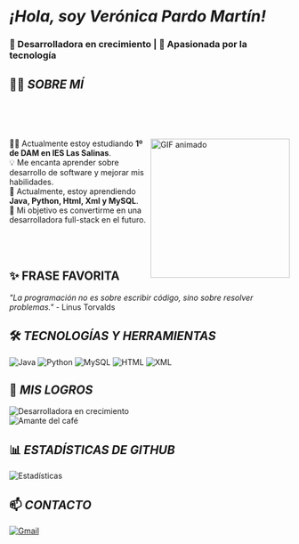 # <i>¡Hola, soy Verónica Pardo Martín!</i> 
### 🌱 Desarrolladora en crecimiento | 🚀 Apasionada por la tecnología  
## 👩‍💻 *SOBRE MÍ*
<br>
<br>
<br>
<br>
<img src="https://media4.giphy.com/media/v1.Y2lkPTc5MGI3NjExbDBwM3lja3BtaXpvZGllem5rZzQwaWhzb3dyamZmZTNubjU4dDExNSZlcD12MV9pbnRlcm5hbF9naWZfYnlfaWQmY3Q9Zw/QDjpIL6oNCVZ4qzGs7/giphy.gif" alt="GIF animado" width="250" align="right">
👩‍🏫 Actualmente estoy estudiando <b>1º de DAM en IES Las Salinas</b>.
<br>💡 Me encanta aprender sobre desarrollo de software y mejorar mis habilidades.  
<br>🚀 Actualmente, estoy aprendiendo <b>Java, Python, Html, Xml y MySQL</b>.  
<br>🎯 Mi objetivo es convertirme en una desarrolladora full-stack en el futuro.  
<br>
<br>
<br>
<br>

## ✨ FRASE FAVORITA  
_"La programación no es sobre escribir código, sino sobre resolver problemas."_ - Linus Torvalds  

## 🛠️ *TECNOLOGÍAS Y HERRAMIENTAS*  
![Java](https://img.shields.io/badge/Java-%23ED8B00.svg?style=for-the-badge&logo=java&logoColor=white)  ![Python](https://img.shields.io/badge/Python-3776AB?style=for-the-badge&logo=python&logoColor=white)  ![MySQL](https://img.shields.io/badge/MySQL-%2300f.svg?style=for-the-badge&logo=mysql&logoColor=white) ![HTML](https://img.shields.io/badge/HTML-%23E34F26.svg?style=for-the-badge&logo=html5&logoColor=white) ![XML](https://img.shields.io/badge/XML-%23008080.svg?style=for-the-badge&logo=xml&logoColor=white)

## 🏅 *MIS LOGROS* 
![Desarrolladora en crecimiento](https://img.shields.io/badge/Desarrolladora-en%20crecimiento-blue?style=flat-square)  
![Amante del café](https://img.shields.io/badge/Amante%20del%20café-%E2%98%95-yellow?style=flat-square)

## 📊 *ESTADÍSTICAS DE GITHUB*  
![Estadísticas](https://github-readme-stats.vercel.app/api?username=Verito03&show_icons=true&theme=dark)

## 📫 *CONTACTO*   
[![Gmail](https://img.shields.io/badge/Gmail-D14836?style=for-the-badge&logo=gmail&logoColor=white)](mailto:veronicapardo1705gmail.com)




